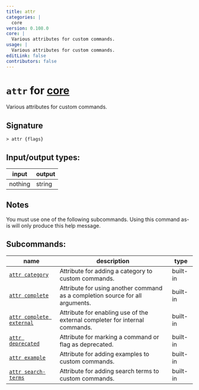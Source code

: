 ```yaml
---
title: attr
categories: |
  core
version: 0.108.0
core: |
  Various attributes for custom commands.
usage: |
  Various attributes for custom commands.
editLink: false
contributors: false
---
```

<!-- This file is automatically generated. Please edit the command in https://github.com/nushell/nushell instead. -->

# `attr` for [core](/commands/categories/core.md)

<div class='command-title'>Various attributes for custom commands.</div>

## Signature

```> attr {flags} ```


## Input/output types:

| input   | output |
| ------- | ------ |
| nothing | string |
## Notes
You must use one of the following subcommands. Using this command as-is will only produce this help message.

## Subcommands:

| name                                                                 | description                                                                   | type     |
| -------------------------------------------------------------------- | ----------------------------------------------------------------------------- | -------- |
| [`attr category`](/commands/docs/attr_category.md)                   | Attribute for adding a category to custom commands.                           | built-in |
| [`attr complete`](/commands/docs/attr_complete.md)                   | Attribute for using another command as a completion source for all arguments. | built-in |
| [`attr complete external`](/commands/docs/attr_complete_external.md) | Attribute for enabling use of the external completer for internal commands.   | built-in |
| [`attr deprecated`](/commands/docs/attr_deprecated.md)               | Attribute for marking a command or flag as deprecated.                        | built-in |
| [`attr example`](/commands/docs/attr_example.md)                     | Attribute for adding examples to custom commands.                             | built-in |
| [`attr search-terms`](/commands/docs/attr_search-terms.md)           | Attribute for adding search terms to custom commands.                         | built-in |